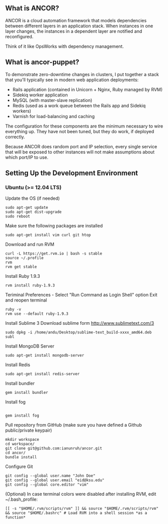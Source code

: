 ## What is ANCOR?

ANCOR is a cloud automation framework that models dependencies between different layers in an
application stack. When instances in one layer changes, the instances in a dependent layer
are notified and reconfigured.

Think of it like OpsWorks with dependency management.

## What is ancor-puppet?

To demonstrate zero-downtime changes in clusters, I put together a stack that you'll typically
see in modern web application deployments:

- Rails application (contained in Unicorn + Nginx, Ruby managed by RVM)
- Sidekiq worker application
- MySQL (with master-slave replication)
- Redis (used as a work queue between the Rails app and Sidekiq workers)
- Varnish for load-balancing and caching

The configuration for these components are the minimum necessary to wire everything up. They have
not been tuned, but they do work, if deployed correctly.

Because ANCOR does random port and IP selection, every single service that will be exposed to
other instances will not make assumptions about which port/IP to use.

## Setting Up the Development Environment

### Ubuntu (>= 12.04 LTS)

Update the OS (if needed)
```
sudo apt-get update
sudo apt-get dist-upgrade
sudo reboot
```

Make sure the following packages are installed
```
sudo apt-get install vim curl git htop
```

Download and run RVM
```
curl -L https://get.rvm.io | bash -s stable
source ~/.profile 
rvm
rvm get stable
```

Install Ruby 1.9.3
```
rvm install ruby-1.9.3
```
Teriminal Preferences - Select "Run Command as Login Shell" option
Exit and reopen terminal

```
ruby -v
rvm use --default ruby-1.9.3
```

Install Sublime 3
Download sublime form http://www.sublimetext.com/3
```
sudo dpkg -i /home/andu/Desktop/sublime-text_build-xxxx_amd64.deb
subl
```

Install MongoDB Server
```
sudo apt-get install mongodb-server
```

Install Redis
```
sudo apt-get install redis-server
```

Install bundler
```
gem install bundler
```

Install fog
```

gem install fog
```

Pull repository from GitHub (make sure you have defined a Github public/private keypair)
```
mkdir workspace
cd workspace/
git clone git@github.com:ianunruh/ancor.git
cd ancor/
bundle install
```

Configure Git
```
git config --global user.name "John Doe"
git config --global user.email "eid@ksu.edu"
git config --global core.editor "vim"
```

(Optional) In case terminal colors were disabled after installing RVM, edit ~/.bash_profile:
```
[[ -s "$HOME/.rvm/scripts/rvm" ]] && source "$HOME/.rvm/scripts/rvm" && source "$HOME/.bashrc" # Load RVM into a shell session *as a function*
```
